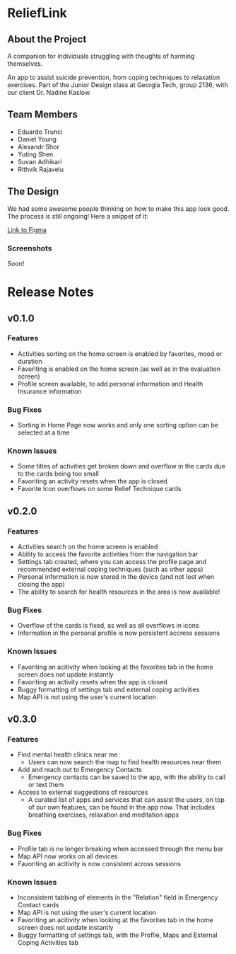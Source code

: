 # ReliefLink

## About the Project

A companion for individuals struggling with thoughts of harming themselves.

An app to assist suicide prevention, from coping techniques to relaxation exercises. Part of the Junior Design class at Georgia Tech, group 2136, with our client Dr. Nadine Kaslow.

## Team Members

- Eduardo Trunci
- Daniel Young
- Alexandr Shor
- Yuting Shen
- Suvan Adhikari
- Rithvik Rajavelu

## The Design
We had some awesome people thinking on how to make this app look good. The process is still ongoing! Here a snippet of it:

[Link to Figma](https://www.figma.com/file/mNFVtgz74QbCJ8LsecEXef/2136-Prototype---ReliefLink?node-id=0%3A1)

### Screenshots
Soon!

# Release Notes

## v0.1.0

### Features

- Activities sorting on the home screen is enabled by favorites, mood or duration
- Favoriting is enabled on the home screen (as well as in the evaluation screen)
- Profile screen available, to add personal information and Health Insurance information

### Bug Fixes

- Sorting in Home Page now works and only one sorting option can be selected at a time

### Known Issues

- Some titles of activities get broken down and overflow in the cards due to the cards being too small
- Favoriting an activity resets when the app is closed
- Favorite Icon overflows on some Relief Technique cards



## v0.2.0

### Features

- Activities search on the home screen is enabled
- Ability to access the favorite activities from the navigation bar
- Settings tab created, where you can access the profile page and recommended external coping techniques (such as other apps)
- Personal information is now stored in the device (and not lost when closing the app)
- The ability to search for health resources in the area is now available!


### Bug Fixes

- Overflow of the cards is fixed, as well as all overflows in icons
- Information in the personal profile is now persistent accress sessions

### Known Issues

- Favoriting an acitivity when looking at the favorites tab in the home screen does not update instantly
- Favoriting an activity resets when the app is closed
- Buggy formatting of settings tab and external coping activities
- Map API is not using the user's current location


## v0.3.0


### Features

- Find mental health clinics near me
  - Users can now search the map to find health resources near them
- Add and reach out to Emergency Contacts
  - Emergency contacts can be saved to the app, with the ability to call or text them
-  Access to external suggestions of resources
   -  A curated list of apps and services that can assist the users, on top of our own features, can be found in the app now. That includes breathing exercises, relaxation and meditation apps


### Bug Fixes

- Profile tab is no longer breaking when accessed through the menu bar
- Map API now works on all devices
- Favoriting an acitivity is now consistent across sessions

### Known Issues

- Inconsistent tabbing of elements in the "Relation" field in Emergency Contact cards
- Map API is not using the user's current location
- Favoriting an acitivity when looking at the favorites tab in the home screen does not update instantly
- Buggy formatting of settings tab, with the Profile, Maps and External Coping Activities tab
